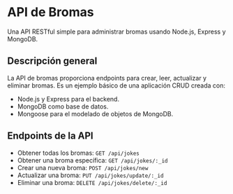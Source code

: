 # API de Bromas

Una API RESTful simple para administrar bromas usando Node.js, Express y MongoDB.

## Descripción general

La API de bromas proporciona endpoints para crear, leer, actualizar y eliminar bromas. Es un ejemplo básico de una aplicación CRUD creada con:

-   Node.js y Express para el backend.
-   MongoDB como base de datos.
-   Mongoose para el modelado de objetos de MongoDB.

## Endpoints de la API

-   Obtener todas los bromas: `GET /api/jokes`
-   Obtener una broma específica: `GET /api/jokes/:_id`
-   Crear una nueva broma: `POST /api/jokes/new`
-   Actualizar una broma: `PUT /api/jokes/update/:_id`
-   Eliminar una broma: `DELETE /api/jokes/delete/:_id`
